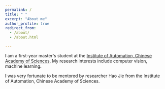 ```yaml
---
permalink: /
title: " "
excerpt: "About me"
author_profile: true
redirect_from: 
  - /about/
  - /about.html

---
```


I am a first-year master's student at the [Institute of Automation, Chinese Academy of Sciences](https://ia.cas.cn/). My research interests include computer vision, machine learning.

I was very fortunate to be mentored by researcher Hao Jie from the Institute of Automation, Chinese Academy of Sciences.
